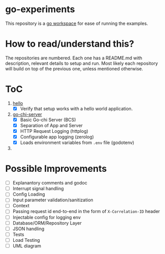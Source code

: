 # go-experiments

This repository is a [go workspace](https://go.dev/doc/tutorial/workspaces) for ease of running the examples.

# How to read/understand this?

The repositories are numbered. Each one has a README.md with description, relevant details to setup and run. Most likely each repository will build on top of the previous one, unless mentioned otherwise.

# ToC

1. [hello](./hello/)
   - [x] Verify that setup works with a hello world application.
2. [go-chi-server](./go-chi-server/)
   - [x] Basic Go-chi Server (BCS)
   - [x] Separation of App and Server
   - [x] HTTP Request Logging (httplog)
   - [x] Configurable app logging (zerolog)
   - [x] Loads environment variables from `.env` file (godotenv)
3.

# Possible Improvements

- [ ] Explanantory comments and godoc
- [ ] Interrupt signal handling
- [ ] Config Loading
- [ ] Input parameter validation/sanitization
- [ ] Context
- [ ] Passing request id end-to-end in the form of `X-Correlation-ID` header
- [ ] Injectable config for logging env
- [ ] Database/ORM/Repository Layer
- [ ] JSON handling
- [ ] Tests
- [ ] Load Testing
- [ ] UML diagram
